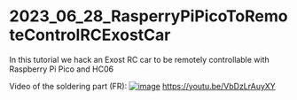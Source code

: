 # 2023_06_28_RasperryPiPicoToRemoteControlRCExostCar
In this tutorial we hack an Exost RC car to be remotely controllable with Raspberry Pi Pico and HC06

Video of the soldering part (FR):
[![image](https://github.com/EloiStree/2023_06_28_RasperryPiPicoToRemoteControlRCExostCar/assets/20149493/b0cc556c-2f16-4993-8eb1-ba6004612ff0)](https://youtu.be/VbDzLrAuyXY)
https://youtu.be/VbDzLrAuyXY
